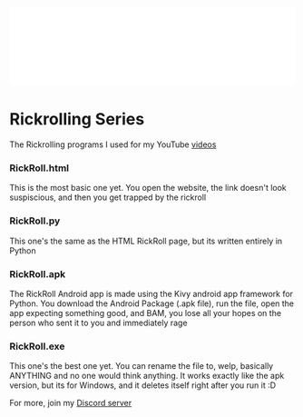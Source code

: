 [![My Discord](https://raw.githubusercontent.com/giorno420/RickrollingSeries/main/discordlogo.svg)](https://discord.giornosmp.com/)


# Rickrolling Series
The Rickrolling programs I used for my YouTube <a href="https://giornosmp.com/youtube/">videos</a>

### RickRoll.html
This is the most basic one yet. You open the website, the link doesn't look suspiscious, and then you get trapped by the rickroll

### RickRoll.py
This one's the same as the HTML RickRoll page, but its written entirely in Python

### RickRoll.apk
The RickRoll Android app is made using the Kivy android app framework for Python. You download the Android Package (.apk file), run the file, open the app expecting something good, and BAM, you lose all your hopes on the person who sent it to you and immediately rage

### RickRoll.exe
This one's the best one yet. You can rename the file to, welp, basically ANYTHING and no one would think anything. It works exactly like the apk version, but its for Windows, and it deletes itself right after you run it :D




For more, join my <a href="https://discord.giornosmp.com/">Discord server</a>
